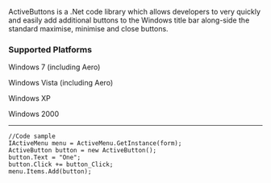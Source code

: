 ActiveButtons is a .Net code library which allows developers to very quickly and easily add additional buttons to the Windows title bar along-side the standard maximise, minimise and close buttons.

### Supported Platforms
Windows 7 (including Aero)

Windows Vista (including Aero)

Windows XP

Windows 2000

-----

```CSHARP
//Code sample
IActiveMenu menu = ActiveMenu.GetInstance(form);
ActiveButton button = new ActiveButton();
button.Text = "One";
button.Click += button_Click;
menu.Items.Add(button);
```
